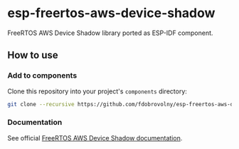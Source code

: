 # esp-freertos-aws-device-shadow
FreeRTOS AWS Device Shadow library ported as ESP-IDF component.

## How to use

### Add to components

Clone this repository into your project's `components` directory:

```bash
git clone --recursive https://github.com/fdobrovolny/esp-freertos-aws-device-shadow.git
```

### Documentation

See official [FreeRTOS AWS Device Shadow documentation](https://www.freertos.org/iot-device-shadow/index.html).